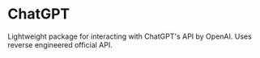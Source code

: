 # ChatGPT
Lightweight package for interacting with ChatGPT's API by OpenAI. Uses reverse engineered official API.
